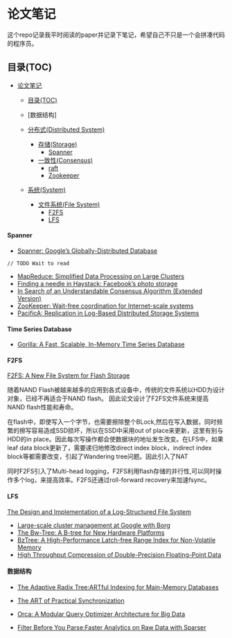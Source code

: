 # 论文笔记

这个repo记录我平时阅读的paper并记录下笔记，希望自己不只是一个会拼凑代码的程序员。


## 目录(TOC)

* [论文笔记](#%E8%AE%BA%E6%96%87%E7%AC%94%E8%AE%B0)
   * [目录(TOC)](#%E7%9B%AE%E5%BD%95toc)
   * [数据结构]
   * [分布式(Distributed System)](#分布式distributed-system)
			
		* [存储(Storage)](#存储storage)
			* [Spanner](#spanner)
		* [一致性(Consensus)](#一致性Consensus)
			* [raft](#raft)
          * [Zookeeper](#Zookeeper)
   * [系统(System)](#系统system)
      
       * [文件系统(File System)](#文件系统file-system)
          * [F2FS](#f2fs)
          * [LFS](#LFS)

                 
#### Spanner
* [Spanner: Google’s Globally-Distributed Database](http://static.googleusercontent.com/media/research.google.com/zh-CN//archive/spanner-osdi2012.pdf)

```
// TODO Wait to read
```

* [MapReduce: Simplified Data Processing on Large Clusters](https://static.googleusercontent.com/media/research.google.com/zh-CN//archive/mapreduce-osdi04.pdf)  
* [Finding a needle in Haystack: Facebook’s photo storage](https://www.usenix.org/legacy/event/osdi10/tech/full_papers/Beaver.pdf)
* [In Search of an Understandable Consensus Algorithm (Extended Version)](https://pdos.csail.mit.edu/6.824/papers/raft-extended.pdf)
* [ZooKeeper: Wait-free coordination for Internet-scale systems](https://pdos.csail.mit.edu/6.824/papers/zookeeper.pdf)
* [PacificA: Replication in Log-Based Distributed Storage Systems](https://www.microsoft.com/en-us/research/wp-content/uploads/2008/02/tr-2008-25.pdf)

#### Time Series Database

* [Gorilla: A Fast, Scalable, In-Memory Time Series Database](http://www.vldb.org/pvldb/vol8/p1816-teller.pdf)



#### F2FS
 
[F2FS: A New File System for Flash Storage](https://www.usenix.org/system/files/conference/fast15/fast15-paper-lee.pdf)

随着NAND Flash被越来越多的应用到各式设备中，传统的文件系统以HDD为设计对象，已经不再适合于NAND flash。 因此论文设计了F2FS文件系统来提高NAND flash性能和寿命。

在flash中，即使写入一个字节，也需要擦除整个BLock,然后在写入数据，同时频繁的擦写容易造成SSD损坏，所以在SSD中采用out­ of ­place来更新，这里有别与HDD的in place。因此每次写操作都会使数据块的地址发生改变。在LFS中，如果leaf data block更新了，需要递归地修改direct index block，indirect index block等都需要改变，引起了Wandering tree问题。因此引入了NAT

同时F2FS引入了Multi-head logging，F2FS利用flash存储的并行性,可以同时操作多个log，来提高效率。F2FS还通过roll-forward recovery来加速fsync。
 
#### LFS

[The Design and Implementation of a Log-Structured File System](https://people.eecs.berkeley.edu/~brewer/cs262/LFS.pdf)

* [Large-scale cluster management at Google with Borg](http://static.googleusercontent.com/media/research.google.com/zh-CN//pubs/archive/43438.pdf)
* [The Bw-Tree: A B-tree for New Hardware Platforms](https://www.microsoft.com/en-us/research/wp-content/uploads/2016/02/bw-tree-icde2013-final.pdf)
* [BzTree: A High-Performance Latch-free Range Index for Non-Volatile Memory](https://www.cs.cmu.edu/~jarulraj/papers/2018.bztree.vldb.pdf) 
* [High Throughput Compression of Double-Precision Floating-Point Data](http://cs.txstate.edu/%7Eburtscher/papers/dcc07a.pdf)

#### 数据结构

* [The Adaptive Radix Tree:ARTful Indexing for Main-Memory Databases](https://db.in.tum.de/~leis/papers/ART.pdf)
* [The ART of Practical Synchronization](https://db.in.tum.de/~leis/papers/artsync.pdf)



* [Orca: A Modular Query Optimizer Architecture for Big Data](https://15721.courses.cs.cmu.edu/spring2016/papers/p337-soliman.pdf)
* [Filter Before You Parse:Faster Analytics on Raw Data with Sparser](http://www.vldb.org/pvldb/vol11/p1576-palkar.pdf)
